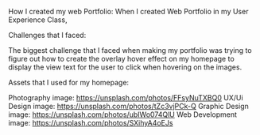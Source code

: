 How I created my web Portfolio:
When I created Web Portfolio in my User Experience Class, 

Challenges that I faced:

The biggest challenge that I faced when making my portfolio was trying to figure out how to create the overlay hover effect on my homepage to display the view text for the user to click when hovering on the images. 

Assets that I used for my homepage:

Photography image: https://unsplash.com/photos/FFsyNuTXBQ0 
UX/Ui Design image: https://unsplash.com/photos/tZc3vjPCk-Q
Graphic Design image: https://unsplash.com/photos/ubIWo074QlU
Web Development image: https://unsplash.com/photos/SXihyA4oEJs
